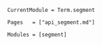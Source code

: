 
```@meta
CurrentModule = Term.segment
```


```@index
Pages   = ["api_segment.md"]
```

```@autodocs
Modules = [segment]
```